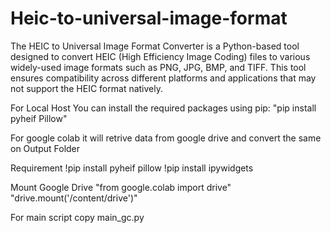 # Heic-to-universal-image-format
The HEIC to Universal Image Format Converter is a Python-based tool designed to convert HEIC (High Efficiency Image Coding) files to various widely-used image formats such as PNG, JPG, BMP, and TIFF. This tool ensures compatibility across different platforms and applications that may not support the HEIC format natively.

For Local Host
You can install the required packages using pip:
"pip install pyheif Pillow"

For google colab it will retrive data from google drive and convert the same on Output Folder

Requirement
!pip install pyheif pillow
!pip install ipywidgets

Mount Google Drive
"from google.colab import drive"
"drive.mount('/content/drive')"

For main script copy main_gc.py
